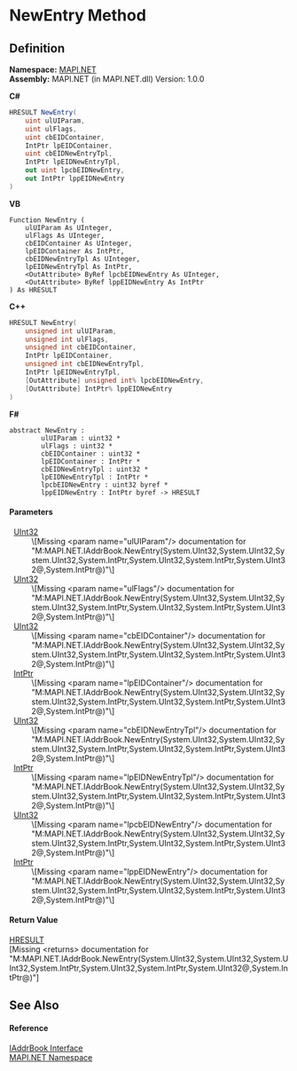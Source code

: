 # NewEntry Method




## Definition
**Namespace:** <a href="5bef4637-66f8-16d4-e5f4-4d0da57a1538.md">MAPI.NET</a>  
**Assembly:** MAPI.NET (in MAPI.NET.dll) Version: 1.0.0

**C#**
``` C#
HRESULT NewEntry(
	uint ulUIParam,
	uint ulFlags,
	uint cbEIDContainer,
	IntPtr lpEIDContainer,
	uint cbEIDNewEntryTpl,
	IntPtr lpEIDNewEntryTpl,
	out uint lpcbEIDNewEntry,
	out IntPtr lppEIDNewEntry
)
```
**VB**
``` VB
Function NewEntry ( 
	ulUIParam As UInteger,
	ulFlags As UInteger,
	cbEIDContainer As UInteger,
	lpEIDContainer As IntPtr,
	cbEIDNewEntryTpl As UInteger,
	lpEIDNewEntryTpl As IntPtr,
	<OutAttribute> ByRef lpcbEIDNewEntry As UInteger,
	<OutAttribute> ByRef lppEIDNewEntry As IntPtr
) As HRESULT
```
**C++**
``` C++
HRESULT NewEntry(
	unsigned int ulUIParam, 
	unsigned int ulFlags, 
	unsigned int cbEIDContainer, 
	IntPtr lpEIDContainer, 
	unsigned int cbEIDNewEntryTpl, 
	IntPtr lpEIDNewEntryTpl, 
	[OutAttribute] unsigned int% lpcbEIDNewEntry, 
	[OutAttribute] IntPtr% lppEIDNewEntry
)
```
**F#**
``` F#
abstract NewEntry : 
        ulUIParam : uint32 * 
        ulFlags : uint32 * 
        cbEIDContainer : uint32 * 
        lpEIDContainer : IntPtr * 
        cbEIDNewEntryTpl : uint32 * 
        lpEIDNewEntryTpl : IntPtr * 
        lpcbEIDNewEntry : uint32 byref * 
        lppEIDNewEntry : IntPtr byref -> HRESULT 
```



#### Parameters
<dl><dt>  <a href="https://learn.microsoft.com/dotnet/api/system.uint32" target="_blank" rel="noopener noreferrer">UInt32</a></dt><dd>\[Missing &lt;param name="ulUIParam"/&gt; documentation for "M:MAPI.NET.IAddrBook.NewEntry(System.UInt32,System.UInt32,System.UInt32,System.IntPtr,System.UInt32,System.IntPtr,System.UInt32@,System.IntPtr@)"\]</dd><dt>  <a href="https://learn.microsoft.com/dotnet/api/system.uint32" target="_blank" rel="noopener noreferrer">UInt32</a></dt><dd>\[Missing &lt;param name="ulFlags"/&gt; documentation for "M:MAPI.NET.IAddrBook.NewEntry(System.UInt32,System.UInt32,System.UInt32,System.IntPtr,System.UInt32,System.IntPtr,System.UInt32@,System.IntPtr@)"\]</dd><dt>  <a href="https://learn.microsoft.com/dotnet/api/system.uint32" target="_blank" rel="noopener noreferrer">UInt32</a></dt><dd>\[Missing &lt;param name="cbEIDContainer"/&gt; documentation for "M:MAPI.NET.IAddrBook.NewEntry(System.UInt32,System.UInt32,System.UInt32,System.IntPtr,System.UInt32,System.IntPtr,System.UInt32@,System.IntPtr@)"\]</dd><dt>  <a href="https://learn.microsoft.com/dotnet/api/system.intptr" target="_blank" rel="noopener noreferrer">IntPtr</a></dt><dd>\[Missing &lt;param name="lpEIDContainer"/&gt; documentation for "M:MAPI.NET.IAddrBook.NewEntry(System.UInt32,System.UInt32,System.UInt32,System.IntPtr,System.UInt32,System.IntPtr,System.UInt32@,System.IntPtr@)"\]</dd><dt>  <a href="https://learn.microsoft.com/dotnet/api/system.uint32" target="_blank" rel="noopener noreferrer">UInt32</a></dt><dd>\[Missing &lt;param name="cbEIDNewEntryTpl"/&gt; documentation for "M:MAPI.NET.IAddrBook.NewEntry(System.UInt32,System.UInt32,System.UInt32,System.IntPtr,System.UInt32,System.IntPtr,System.UInt32@,System.IntPtr@)"\]</dd><dt>  <a href="https://learn.microsoft.com/dotnet/api/system.intptr" target="_blank" rel="noopener noreferrer">IntPtr</a></dt><dd>\[Missing &lt;param name="lpEIDNewEntryTpl"/&gt; documentation for "M:MAPI.NET.IAddrBook.NewEntry(System.UInt32,System.UInt32,System.UInt32,System.IntPtr,System.UInt32,System.IntPtr,System.UInt32@,System.IntPtr@)"\]</dd><dt>  <a href="https://learn.microsoft.com/dotnet/api/system.uint32" target="_blank" rel="noopener noreferrer">UInt32</a></dt><dd>\[Missing &lt;param name="lpcbEIDNewEntry"/&gt; documentation for "M:MAPI.NET.IAddrBook.NewEntry(System.UInt32,System.UInt32,System.UInt32,System.IntPtr,System.UInt32,System.IntPtr,System.UInt32@,System.IntPtr@)"\]</dd><dt>  <a href="https://learn.microsoft.com/dotnet/api/system.intptr" target="_blank" rel="noopener noreferrer">IntPtr</a></dt><dd>\[Missing &lt;param name="lppEIDNewEntry"/&gt; documentation for "M:MAPI.NET.IAddrBook.NewEntry(System.UInt32,System.UInt32,System.UInt32,System.IntPtr,System.UInt32,System.IntPtr,System.UInt32@,System.IntPtr@)"\]</dd></dl>

#### Return Value
<a href="50596607-a328-ef10-6ea9-0448fbb7d197.md">HRESULT</a>  
\[Missing &lt;returns&gt; documentation for "M:MAPI.NET.IAddrBook.NewEntry(System.UInt32,System.UInt32,System.UInt32,System.IntPtr,System.UInt32,System.IntPtr,System.UInt32@,System.IntPtr@)"\]

## See Also


#### Reference
<a href="3e0ae0ab-2ec1-3cb4-6c4f-5d6faee00a6e.md">IAddrBook Interface</a>  
<a href="5bef4637-66f8-16d4-e5f4-4d0da57a1538.md">MAPI.NET Namespace</a>  
